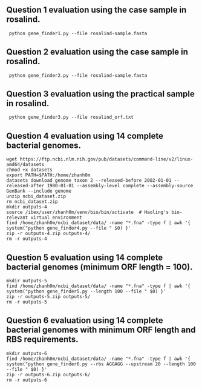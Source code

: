 ## Question 1 evaluation using the case sample in rosalind.

```shell
 python gene_finder1.py --file rosalind-sample.fasta
```

## Question 2 evaluation using the case sample in rosalind.

```shell
 python gene_finder2.py --file rosalind-sample.fasta
```

## Question 3 evaluation using the practical sample in rosalind.

```shell
 python gene_finder3.py --file rosalind_orf.txt
```

## Question 4 evaluation using 14 complete bacterial genomes.

```shell
wget https://ftp.ncbi.nlm.nih.gov/pub/datasets/command-line/v2/linux-amd64/datasets
chmod +x datasets
export PATH=$PATH:/home/zhanh0m
datasets download genome taxon 2 --released-before 2002-01-01 --released-after 1980-01-01 --assembly-level complete --assembly-source GenBank --include genome
unzip ncbi_dataset.zip
rm ncbi_dataset.zip
mkdir outputs-4
source /ibex/user/zhanh0m/venv/bio/bin/activate  # Haoling's bio-relevant virtual environment
find /home/zhanh0m/ncbi_dataset/data/ -name "*.fna" -type f | awk '{ system("python gene_finder4.py --file " $0) }'
zip -r outputs-4.zip outputs-4/
rm -r outputs-4
```

## Question 5 evaluation using 14 complete bacterial genomes (minimum ORF length = 100).

```shell
mkdir outputs-5
find /home/zhanh0m/ncbi_dataset/data/ -name "*.fna" -type f | awk '{ system("python gene_finder5.py --length 100 --file " $0) }'
zip -r outputs-5.zip outputs-5/
rm -r outputs-5
```

## Question 6 evaluation using 14 complete bacterial genomes with minimum ORF length and RBS requirements.

```shell
mkdir outputs-6
find /home/zhanh0m/ncbi_dataset/data/ -name "*.fna" -type f | awk '{ system("python gene_finder6.py --rbs AGGAGG --upstream 20 --length 100 --file " $0) }'
zip -r outputs-6.zip outputs-6/
rm -r outputs-6
```